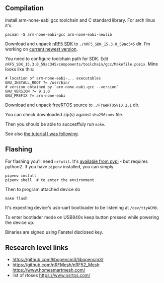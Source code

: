 Compilation
-----------

Install arm-none-eabi gcc toolchain and C standard library. For arch linux it's

    pacman -S arm-none-eabi-gcc arm-none-eabi-newlib

Download and unpack [nRF5 SDK](https://www.nordicsemi.com/Software-and-Tools/Software/nRF5-SDK) to `./nRF5_SDK_15.3.0_59ac345` dir. I'm working on [current newest version](https://developer.nordicsemi.com/nRF5_SDK/nRF5_SDK_v15.x.x/nRF5_SDK_15.3.0_59ac345.zip).

You need to configure toolchain path for SDK. Edit `nRF5_SDK_15.3.0_59ac345/components/toolchain/gcc/Makefile.posix`. Mine looks like this:

    # location of arm-none-eabi-... executables
    GNU_INSTALL_ROOT ?= /usr/bin/
    # version obtained by `arm-none-eabi-gcc --version`
    GNU_VERSION ?= 9.1.0
    GNU_PREFIX ?= arm-none-eabi

Download and unpack [freeRTOS](https://www.freertos.org/) source to `./FreeRTOSv10.2.1` dir.

You can check downloaded zip(s) against `sha256sums` file.

Then you should be able to succesffuly run `make`.

See also [the tutorial I was following](https://devzone.nordicsemi.com/nordic/nordic-blog/b/blog/posts/development-with-gcc-and-eclipse).

Flashing
--------

For flashing you'll need `nrfutil`. It's [available from pypi](https://pypi.org/project/nrfutil/) - but requires python2. If you have `pipenv` installed, you can simply

    pipenv install
    pipenv shell  # to enter the environment

Then to program attached device do

    make flash

It's expecting device's usb-uart bootloader to be listening at `/dev/ttyACM0`.

To enter bootlader mode on USB840x keep button pressed while powering the device up.

Binaries are signed using Fanstel disclosed key.

Research level links
--------------------

* https://github.com/libopencm3/libopencm3/
* https://github.com/nRFMesh/nRF52_Mesh https://www.homesmartmesh.com/
* list of rtoses https://www.osrtos.com/
